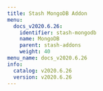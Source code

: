 ```yaml
---
title: Stash MongoDB Addon
menu:
  docs_v2020.6.26:
    identifier: stash-mongodb
    name: MongoDB
    parent: stash-addons
    weight: 40
menu_name: docs_v2020.6.26
info:
  catalog: v2020.6.26
  version: v2020.6.26
---
```


